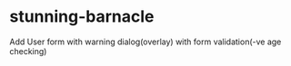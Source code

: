 # stunning-barnacle
Add User form with warning dialog(overlay) with form validation(-ve age checking)
